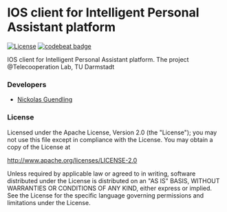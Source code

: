 # IOS client for Intelligent Personal Assistant platform
[![License](https://img.shields.io/badge/license-Apache-orange.svg?style=flat)](https://opensource.org/licenses/Apache-2.0)
[![codebeat badge](https://codebeat.co/badges/8fd60d97-bcc3-4e5f-8e4b-1666df6662ed)](https://codebeat.co/projects/github-com-telecooperation-assistance-platform-client-ios)

IOS client for Intelligent Personal Assistant platform. The project @Telecooperation Lab, TU Darmstadt

### Developers
* [Nickolas Guendling](https://github.com/nickolasguendling)

### License
Licensed under the Apache License, Version 2.0 (the "License");
you may not use this file except in compliance with the License.
You may obtain a copy of the License at

   http://www.apache.org/licenses/LICENSE-2.0

Unless required by applicable law or agreed to in writing, software
distributed under the License is distributed on an "AS IS" BASIS,
WITHOUT WARRANTIES OR CONDITIONS OF ANY KIND, either express or implied.
See the License for the specific language governing permissions and
limitations under the License.
